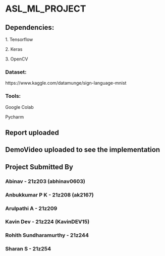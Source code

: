 # ASL_ML_PROJECT

<h2>Dependencies:</h2>
  <p>1. Tensorflow</p>
  <p>2. Keras</p>
  <p>3. OpenCV</p>

  <h3>Dataset:</h3>
<link>https://www.kaggle.com/datamunge/sign-language-mnist</link>

<h3>Tools:</h3>
  <p>Google Colab</p>
  <p>Pycharm</p>
  <h2>Report uploaded</h2>
  <h2>DemoVideo uploaded to see the implementation</h2>

  <h2>Project Submitted By</h2>
   <h3>Abinav                  - 21z203 (abhinav0603)</h3>
   <h3>Anbukkumar P K          - 21z208 (ak2167)</h3>
   <h3>Arulpathi A             - 21z209 </h3>
   <h3>Kavin Dev               - 21z224 (KavinDEV15)</h3>
   <h3>Rohith Sundharamurthy   - 21z244</h3>
   <h3>Sharan S                - 21z254</h3>
  
  
